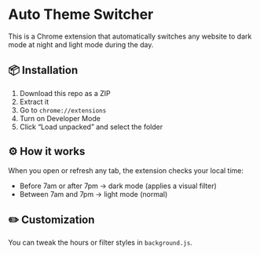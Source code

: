 # Auto Theme Switcher

This is a Chrome extension that automatically switches any website to dark mode at night and light mode during the day.

## 📦 Installation

1. Download this repo as a ZIP
2. Extract it
3. Go to `chrome://extensions`
4. Turn on Developer Mode
5. Click “Load unpacked” and select the folder

## ⚙️ How it works

When you open or refresh any tab, the extension checks your local time:
- Before 7am or after 7pm → dark mode (applies a visual filter)
- Between 7am and 7pm → light mode (normal)

## ✏️ Customization

You can tweak the hours or filter styles in `background.js`.

